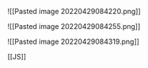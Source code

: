 ![[Pasted image 20220429084220.png]]

![[Pasted image 20220429084255.png]]

![[Pasted image 20220429084319.png]]

[[JS]]